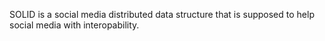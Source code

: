 SOLID is a social media distributed data structure that is supposed to help
social media with interopability.
